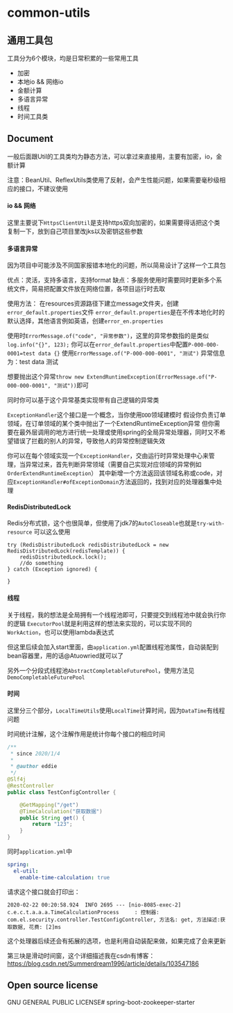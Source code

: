 # common-utils

## 通用工具包

工具分为6个模块，均是日常积累的一些常用工具

- 加密
- 本地io && 网络io
- 金额计算
- 多语言异常
- 线程
- 时间工具类

## Document

一般后面跟Util的工具类均为静态方法，可以拿过来直接用，主要有加密，io，金额计算

注意：BeanUtil、ReflexUtils类使用了反射，会产生性能问题，如果需要毫秒级相应的接口，不建议使用

#### io && 网络

这里主要说下`HttpsClientUtil`是支持https双向加密的，如果需要得话把这个类复制一下，放到自己项目里改jks以及密钥这些参数

#### 多语言异常

因为项目中可能涉及不同国家报错本地化的问题，所以简易设计了这样一个工具包

优点：灵活，支持多语言，支持format
缺点：多服务使用时需要同时更新多个系统文件，简易把配置文件放在网络位置，各项目运行时去取

使用方法：
在resources资源路径下建立message文件夹，创建`error_default.properties`文件
`error_default.properties`是在不传本地化时的默认选择，其他语言例如英语，创建`error_en.properties`

使用时`ErrorMessage.of("code", "异常参数")`，这里的异常参数指的是类似`log.info("{}", 123);`
你可以在`error_default.properties`中配置`P-000-000-0001=test data {}`
使用`ErrorMessage.of("P-000-000-0001", "测试")`
异常信息为：test data 测试

想要抛出这个异常`throw new ExtendRuntimeException(ErrorMessage.of("P-000-000-0001", "测试"))`即可

同时你可以基于这个异常基类实现带有自己逻辑的异常类

`ExceptionHandler`这个接口是一个概念，当你使用`DDD`领域建模时
假设你负责订单领域，在订单领域的某个类中抛出了一个ExtendRuntimeException异常
但你需要在最外层调用的地方进行统一处理或使用spring的全局异常处理器，同时又不希望错误了拦截的别人的异常，导致他人的异常控制逻辑失效

你可以在每个领域实现一个`ExceptionHandler`，交由运行时异常处理中心来管理，当异常过来，首先判断异常领域（需要自己实现对应领域的异常例如`OrderExtendRuntimeException`）
其中新增一个方法返回该领域名称或code，对应`ExceptionHandler#ofExceptionDomain`方法返回的，找到对应的处理器集中处理

#### RedisDistributedLock

Redis分布式锁，这个也很简单，但使用了jdk7的`AutoCloseable`也就是`try-with-resource`
可以这么使用
```
try (RedisDistributedLock redisDistributedLock = new RedisDistributedLock(redisTemplate)) {
    redisDistributedLock.lock();
    //do something
} catch (Exception ignored) {

}
```

#### 线程

关于线程，我的想法是全局拥有一个线程池即可，只要提交到线程池中就会执行你的逻辑
`ExecutorPool`就是利用这样的想法来实现的，可以实现不同的`WorkAction`，也可以使用lambda表达式

但这里后续会加入start里面，由`application.yml`配置线程池属性，自动装配到bean容器里，用的话@Atuowried就可以了

另外一个分段式线程池`AbstractCompletableFuturePool`，使用方法见`DemoCompletableFuturePool`

#### 时间

这里分三个部分，`LocalTimeUtils`使用`LocalTime`计算时间，因为`DataTime`有线程问题

时间统计注解，这个注解作用是统计你每个接口的相应时间
```java
/**
 * since 2020/1/4
 *
 * @author eddie
 */
@Slf4j
@RestController
public class TestConfigController {

    @GetMapping("/get")
    @TimeCalculation("获取数据")
    public String get() {
        return "123";
    }
}
```

同时`application.yml`中
```yaml
spring:
  el-util:
    enable-time-calculation: true
```

请求这个接口就会打印出：
```
2020-02-22 00:20:58.924  INFO 2695 --- [nio-8085-exec-2] c.e.c.t.a.a.a.TimeCalculationProcess     : 控制器: com.el.security.controller.TestConfigController, 方法名: get, 方法描述:获取数据, 花费: [2]ms
```

这个处理器后续还会有拓展的选项，也是利用自动装配来做，如果完成了会来更新

第三块是滑动时间窗，这个详细描述我在csdn有博客：
https://blog.csdn.net/Summerdream1996/article/details/103547186

## Open source license
GNU GENERAL PUBLIC LICENSE# spring-boot-zookeeper-starter
